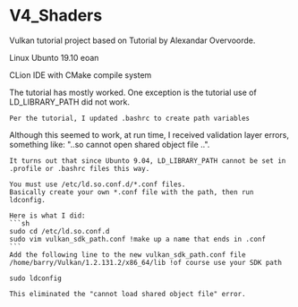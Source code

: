 # V4_Shaders


Vulkan tutorial project based on Tutorial by Alexandar Overvoorde.

Linux Ubunto 19.10 eoan

CLion IDE with CMake compile system

The tutorial has mostly worked. One exception is the tutorial use of LD_LIBRARY_PATH did not work.

    Per the tutorial, I updated .bashrc to create path variables

Although this seemed to work, at run time, I received validation layer errors, something like: "..so cannot open shared object file ..".

    It turns out that since Ubunto 9.04, LD_LIBRARY_PATH cannot be set in .profile or .bashrc files this way.

    You must use /etc/ld.so.conf.d/*.conf files.
    Basically create your own *.conf file with the path, then run ldconfig.

    Here is what I did:
    ```sh
    sudo cd /etc/ld.so.conf.d
    sudo vim vulkan_sdk_path.conf !make up a name that ends in .conf
    ```
    Add the following line to the new vulkan_sdk_path.conf file
    /home/barry/Vulkan/1.2.131.2/x86_64/lib !of course use your SDK path

    sudo ldconfig

    This eliminated the "cannot load shared object file" error.

